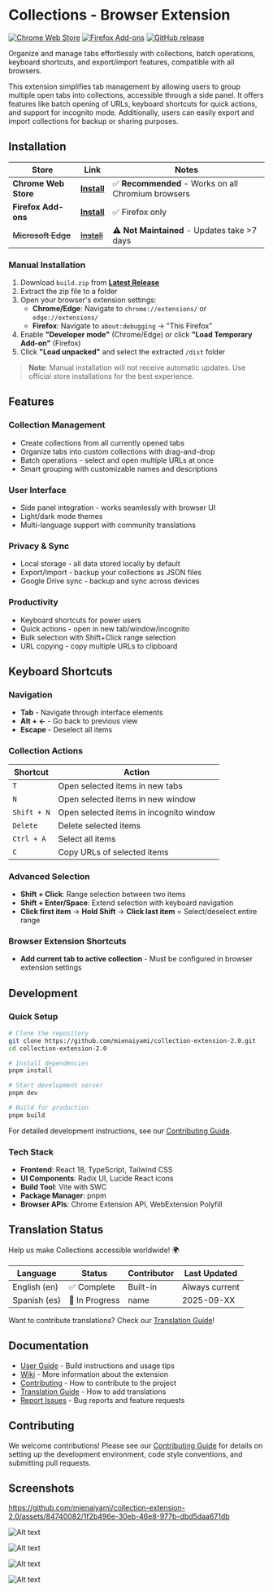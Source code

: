 # Collections - Browser Extension

[![Chrome Web Store](https://img.shields.io/chrome-web-store/v/kcijpmmfajideceadmcihckmodaiehpm?label=Chrome%20Web%20Store&logo=google-chrome&logoColor=white)](https://chromewebstore.google.com/detail/collections/kcijpmmfajideceadmcihckmodaiehpm)
[![Firefox Add-ons](https://img.shields.io/amo/v/collections?label=Firefox%20Add-ons&logo=firefox&logoColor=white)](https://addons.mozilla.org/en-US/firefox/addon/collections)
[![GitHub release](https://img.shields.io/github/v/release/mienaiyami/collection-extension-2.0?label=Latest%20Release&logo=github)](https://github.com/mienaiyami/collection-extension-2.0/releases)

Organize and manage tabs effortlessly with collections, batch operations, keyboard shortcuts, and export/import features, compatible with all browsers.

This extension simplifies tab management by allowing users to group multiple open tabs into collections, accessible through a side panel. It offers features like batch opening of URLs, keyboard shortcuts for quick actions, and support for incognito mode. Additionally, users can easily export and import collections for backup or sharing purposes.

## Installation

| Store | Link | Notes |
|-------|------|-------|
| **Chrome Web Store** | [**Install**](https://chromewebstore.google.com/detail/collections/kcijpmmfajideceadmcihckmodaiehpm) | ✅ **Recommended** - Works on all Chromium browsers |
| **Firefox Add-ons** | [**Install**](https://addons.mozilla.org/en-US/firefox/addon/collections) | ✅ Firefox only |
| ~~Microsoft Edge~~ | ~~[Install](https://microsoftedge.microsoft.com/addons/detail/collections/fpolmkmcokpklimmekilomdghljpmpcf)~~ | ⚠️ **Not Maintained** - Updates take >7 days |

### Manual Installation

1. Download `build.zip` from [**Latest Release**](https://github.com/mienaiyami/collection-extension-2.0/releases/latest)
2. Extract the zip file to a folder
3. Open your browser's extension settings:
   - **Chrome/Edge**: Navigate to `chrome://extensions/` or `edge://extensions/`
   - **Firefox**: Navigate to `about:debugging` → "This Firefox"
4. Enable **"Developer mode"** (Chrome/Edge) or click **"Load Temporary Add-on"** (Firefox)
5. Click **"Load unpacked"** and select the extracted `/dist` folder

> **Note**: Manual installation will not receive automatic updates. Use official store installations for the best experience.

## Features

### Collection Management

- Create collections from all currently opened tabs
- Organize tabs into custom collections with drag-and-drop
- Batch operations - select and open multiple URLs at once
- Smart grouping with customizable names and descriptions

### User Interface

- Side panel integration - works seamlessly with browser UI
- Light/dark mode themes
- Multi-language support with community translations

### Privacy & Sync

- Local storage - all data stored locally by default
- Export/Import - backup your collections as JSON files
- Google Drive sync - backup and sync across devices

### Productivity

- Keyboard shortcuts for power users
- Quick actions - open in new tab/window/incognito
- Bulk selection with Shift+Click range selection
- URL copying - copy multiple URLs to clipboard

## Keyboard Shortcuts

### Navigation

- **Tab** - Navigate through interface elements
- **Alt + ←** - Go back to previous view
- **Escape** - Deselect all items

### Collection Actions

| Shortcut | Action |
|----------|--------|
| `T` | Open selected items in new tabs |
| `N` | Open selected items in new window |
| `Shift + N` | Open selected items in incognito window |
| `Delete` | Delete selected items |
| `Ctrl + A` | Select all items |
| `C` | Copy URLs of selected items |

### Advanced Selection

- **Shift + Click**: Range selection between two items
- **Shift + Enter/Space**: Extend selection with keyboard navigation
- **Click first item** → **Hold Shift** → **Click last item** = Select/deselect entire range

### Browser Extension Shortcuts

- **Add current tab to active collection** - Must be configured in browser extension settings

## Development

### Quick Setup

```bash
# Clone the repository
git clone https://github.com/mienaiyami/collection-extension-2.0.git
cd collection-extension-2.0

# Install dependencies
pnpm install

# Start development server
pnpm dev

# Build for production
pnpm build
```

For detailed development instructions, see our [Contributing Guide](docs/contribute.md).

### Tech Stack

- **Frontend**: React 18, TypeScript, Tailwind CSS
- **UI Components**: Radix UI, Lucide React icons
- **Build Tool**: Vite with SWC
- **Package Manager**: pnpm
- **Browser APIs**: Chrome Extension API, WebExtension Polyfill

## Translation Status

Help us make Collections accessible worldwide! 🌍

| Language | Status | Contributor | Last Updated |
|----------|--------|-------------|--------------|
| English (en) | ✅ Complete | Built-in | Always current |
| Spanish (es) | 🚧 In Progress | name | 2025-09-XX |

Want to contribute translations? Check our [Translation Guide](docs/translation-guide.md)!

## Documentation

- [User Guide](docs/guide.md) - Build instructions and usage tips
- [Wiki](https://github.com/mienaiyami/collection-extension-2.0/wiki) - More information about the extension
- [Contributing](docs/contribute.md) - How to contribute to the project
- [Translation Guide](docs/translation-guide.md) - How to add translations
- [Report Issues](https://github.com/mienaiyami/collection-extension-2.0/issues/new/choose) - Bug reports and feature requests

## Contributing

We welcome contributions! Please see our [Contributing Guide](docs/contribute.md) for details on setting up the development environment, code style conventions, and submitting pull requests.

## Screenshots

<https://github.com/mienaiyami/collection-extension-2.0/assets/84740082/1f2b496e-30eb-46e8-977b-dbd5daa671db>

![Alt text](github/image2.png)

![Alt text](github/image4.png)

![Alt text](github/image5.png)

![Alt text](github/image.png)

